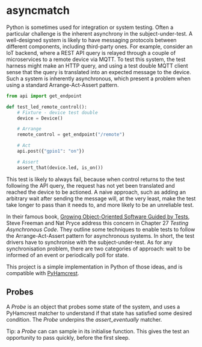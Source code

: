# asyncmatch

Python is sometimes used for integration or system testing. Often a particular
challenge is the inherent asynchrony in the subject-under-test. A well-designed
system is likely to have messaging protocols between different components,
including third-party ones. For example, consider an IoT backend, where a
REST API query is relayed through a couple of microservices to a remote device
via MQTT. To test this system, the test harness might make an HTTP query, and
using a test double MQTT client sense that the query is translated into an
expected message to the device. Such a system is inherently asynchronous, which
present a problem when using a standard Arrange-Act-Assert pattern. 

```python
from api import get_endpoint

def test_led_remote_control():
    # Fixture - device test double
    device = Device()

    # Arrange
    remote_control = get_endpoint("/remote")

    # Act
    api.post({"gpio1": "on"})

    # Assert
    assert_that(device.led, is_on())

```

This test is likely to always fail, because when control returns to the test
following the API query, the request has not yet been translated and reached the
device to be actioned. A naive approach, such as adding an arbitrary wait after
sending the message will, at the very least, make the test take longer to pass
than it needs to, and more likely to be an unreliable test.  

In their famous book, [Growing Object-Oriented Software Guided by Tests](https://www.amazon.co.uk/Growing-Object-Oriented-Software-Guided-Signature/dp/0321503627), Steve Freeman and Nat Pryce address this concern in Chapter 27 _Testing Asynchronous Code_. They outline some techniques to enable tests to follow the Arrange-Act-Assert pattern for asynchronous systems. In short, the test drivers have to synchronise with the subject-under-test. As for any synchronisation problem, there are two categories of approach: wait to be informed of an event or periodically poll for state.

This project is a simple implementation in Python of those ideas, and is compatible with [PyHamcrest](https://github.com/hamcrest/PyHamcrest).


## Probes

A *Probe* is an object that probes some state of the system, and uses a PyHamcrest matcher to understand if that state has satisfied some desired condition. The *Probe* underpins the *assert_eventually* matcher.

Tip: a *Probe* can can sample in its initialise function. This gives the test an opportunity to pass quickly, before the first sleep.

